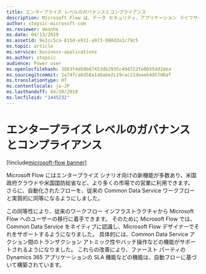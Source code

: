 ```yaml
---
title: エンタープライズ レベルのガバナンスとコンプライアンス
description: Microsoft Flow は、データ セキュリティ、アプリケーション ライフサイクル管理、およびサポート性に関して組織を支援します。
author: stepsic-microsoft-com
ms.reviewer: deonhe
ms.date: 04/13/2019
ms.assetid: 9e1cc5ca-815d-e911-a973-000d3a1c79c5
ms.topic: article
ms.service: business-applications
ms.author: stepsic
audience: Power user
ms.openlocfilehash: 3863f4d50b87453db2935c494722fe0035dd2dea
ms.sourcegitcommit: 2a74fca6d58a1a6abe2c19cac21deae64d5fd8af
ms.translationtype: HT
ms.contentlocale: ja-JP
ms.lasthandoff: 04/30/2019
ms.locfileid: "1445232"
---
```

# <a name="enterprise-grade-governance-and-compliance"></a>エンタープライズ レベルのガバナンスとコンプライアンス

[!include[microsoft-flow banner](../includes/microsoft-flow.md)]

Microsoft Flow にはエンタープライズ シナリオ向けの新機能が多数あり、米国政府クラウドや米国国防総省など、より多くの市場での営業に利用できます。 さらに、自動化されたフローを、従来の Common Data Service ワークフローと実質的に同等になるようにしました。 

この同等性により、従来のワークフロー インフラストラクチャから Microsoft Flow へのユーザーの移行に着手できます。 そのために Microsoft Flow では、Common Data Service をネイティブに認識し、Microsoft Flow デザイナーでそれをサポートするようになりました。 具体的には、Common Data Service アクション間のトランザクション アトミック性やバッチ操作などの機能がサポートされるようになりました。 これらの改善により、ファースト パーティの Dynamics 365 アプリケーションの SLA 機能などの機能は、自動フローに基づいて構築されています。
